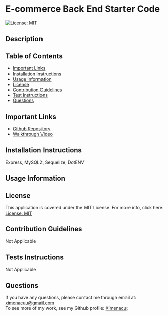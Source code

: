 # E-commerce Back End Starter Code

[![License: MIT](https://img.shields.io/badge/License-MIT-yellow.svg)](https://opensource.org/licenses/MIT)

## Description 



## Table of Contents 
* [Important Links](#important-links)
* [Installation Instructions](#installation-instructions)
* [Usage Information](#usage-information)
* [License](#license)
* [Contribution Guidelines](#contribution-guidelines)
* [Test Instructions](#tests-instructions)
* [Questions](#questions)

## Important Links 
* [Github Repository](https://github.com/Ximenacu/Note-Taker-with-Express-CH11-)
* [Walkthrough Video]()


## Installation Instructions
Express, MySQL2, Sequelize, DotENV


## Usage Information


## License
This application is covered under the MIT License. For more info, click here: [License: MIT](https://opensource.org/licenses/MIT)

## Contribution Guidelines
Not Applicable

## Tests Instructions
Not Applicable

## Questions
 If you have any questions, please contact me through email at: ximenacuu@gmail.com  <br/>
To see more of my work, see my Github profile: [Ximenacu](https://github.com/Ximenacu);

